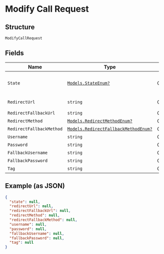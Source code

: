 
# Modify Call Request

## Structure

`ModifyCallRequest`

## Fields

| Name | Type | Tags | Description |
|  --- | --- | --- | --- |
| `State` | [`Models.StateEnum?`](/doc/Voice/models/state-enum.md) | Optional | **Default**: `StateEnum.active`<br>*Default: `StateEnum.active`* |
| `RedirectUrl` | `string` | Optional | Required if state is 'active' |
| `RedirectFallbackUrl` | `string` | Optional | - |
| `RedirectMethod` | [`Models.RedirectMethodEnum?`](/doc/Voice/models/redirect-method-enum.md) | Optional | - |
| `RedirectFallbackMethod` | [`Models.RedirectFallbackMethodEnum?`](/doc/Voice/models/redirect-fallback-method-enum.md) | Optional | - |
| `Username` | `string` | Optional | - |
| `Password` | `string` | Optional | - |
| `FallbackUsername` | `string` | Optional | - |
| `FallbackPassword` | `string` | Optional | - |
| `Tag` | `string` | Optional | - |

## Example (as JSON)

```json
{
  "state": null,
  "redirectUrl": null,
  "redirectFallbackUrl": null,
  "redirectMethod": null,
  "redirectFallbackMethod": null,
  "username": null,
  "password": null,
  "fallbackUsername": null,
  "fallbackPassword": null,
  "tag": null
}
```

